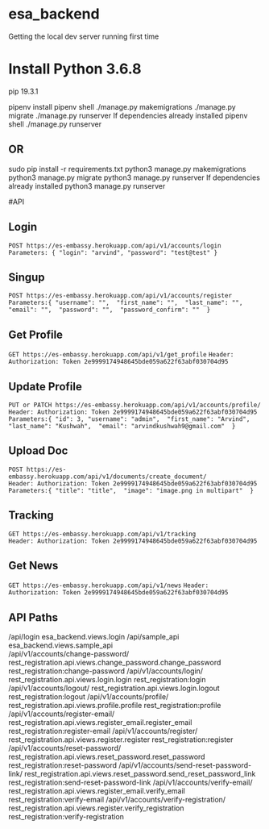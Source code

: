 # esa_backend

Getting the local dev server running first time
# Install Python 3.6.8
pip 19.3.1 

pipenv install 
pipenv shell 
./manage.py makemigrations 
./manage.py migrate 
./manage.py runserver 
If dependencies already installed 
pipenv shell 
./manage.py runserver

## OR

sudo pip install -r requirements.txt 
python3 manage.py makemigrations 
python3 manage.py migrate 
python3 manage.py runserver 
If dependencies already installed 
python3 manage.py runserver 

#API

## Login
`POST https://es-embassy.herokuapp.com/api/v1/accounts/login` 
`Parameters: {
    "login": "arvind",
    "password": "test@test"
}`

## Singup
`POST https://es-embassy.herokuapp.com/api/v1/accounts/register`  
`Parameters:{
    "username": "", 
    "first_name": "", 
    "last_name": "", 
    "email": "", 
    "password": "", 
    "password_confirm": "" 
}`

## Get Profile
`GET https://es-embassy.herokuapp.com/api/v1/get_profile` 
`Header: Authorization: Token 2e9999174948645bde059a622f63abf030704d95`

## Update Profile
`PUT or PATCH https://es-embassy.herokuapp.com/api/v1/accounts/profile/`  
`Header: Authorization: Token 2e9999174948645bde059a622f63abf030704d95`
`Parameters:{
    "id": 3,
    "username": "admin", 
    "first_name": "Arvind", 
    "last_name": "Kushwah", 
    "email": "arvindkushwah9@gmail.com" 
}`


## Upload Doc
`POST https://es-embassy.herokuapp.com/api/v1/documents/create_document/`  
`Header: Authorization: Token 2e9999174948645bde059a622f63abf030704d95`
`Parameters:{
    "title": "title", 
    "image": "image.png in multipart" 
}` 


## Tracking
`GET https://es-embassy.herokuapp.com/api/v1/tracking`  
`Header: Authorization: Token 2e9999174948645bde059a622f63abf030704d95` 


## Get News
`GET https://es-embassy.herokuapp.com/api/v1/news` 
`Header: Authorization: Token 2e9999174948645bde059a622f63abf030704d95`

## API Paths
/api/login	esa_backend.views.login	
/api/sample_api	esa_backend.views.sample_api	
/api/v1/accounts/change-password/	rest_registration.api.views.change_password.change_password	rest_registration:change-password
/api/v1/accounts/login/	rest_registration.api.views.login.login	rest_registration:login
/api/v1/accounts/logout/	rest_registration.api.views.login.logout	rest_registration:logout
/api/v1/accounts/profile/	rest_registration.api.views.profile.profile	rest_registration:profile
/api/v1/accounts/register-email/	rest_registration.api.views.register_email.register_email	rest_registration:register-email
/api/v1/accounts/register/	rest_registration.api.views.register.register	rest_registration:register
/api/v1/accounts/reset-password/	rest_registration.api.views.reset_password.reset_password	rest_registration:reset-password
/api/v1/accounts/send-reset-password-link/	rest_registration.api.views.reset_password.send_reset_password_link	rest_registration:send-reset-password-link
/api/v1/accounts/verify-email/	rest_registration.api.views.register_email.verify_email	rest_registration:verify-email
/api/v1/accounts/verify-registration/	rest_registration.api.views.register.verify_registration	rest_registration:verify-registration
